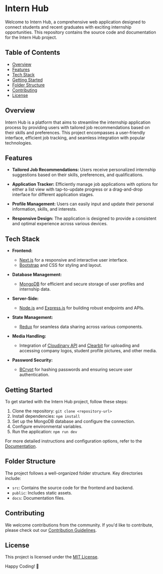 # Intern Hub

Welcome to Intern Hub, a comprehensive web application designed to connect students and recent graduates with exciting internship opportunities. This repository contains the source code and documentation for the Intern Hub project.

## Table of Contents

- [Overview](#overview)
- [Features](#features)
- [Tech Stack](#tech-stack)
- [Getting Started](#getting-started)
- [Folder Structure](#folder-structure)
- [Contributing](#contributing)
- [License](#license)

## Overview

Intern Hub is a platform that aims to streamline the internship application process by providing users with tailored job recommendations based on their skills and preferences. This project encompasses a user-friendly interface, efficient job tracking, and seamless integration with popular technologies.

## Features

- **Tailored Job Recommendations:** Users receive personalized internship suggestions based on their skills, preferences, and qualifications.

- **Application Tracker:** Efficiently manage job applications with options for either a list view with tap-to-update progress or a drag-and-drop interface for different application stages.

- **Profile Management:** Users can easily input and update their personal information, skills, and interests.

- **Responsive Design:** The application is designed to provide a consistent and optimal experience across various devices.

## Tech Stack

- **Frontend:**
  - [Next.js](https://nextjs.org/) for a responsive and interactive user interface.
  - [Bootstrap](https://getbootstrap.com/) and CSS for styling and layout.

- **Database Management:**
  - [MongoDB](https://www.mongodb.com/) for efficient and secure storage of user profiles and internship data.

- **Server-Side:**
  - [Node.js](https://nodejs.org/) and [Express.js](https://expressjs.com/) for building robust endpoints and APIs.

- **State Management:**
  - [Redux](https://redux.js.org/) for seamless data sharing across various components.

- **Media Handling:**
  - Integration of [Cloudinary API](https://cloudinary.com/) and [Clearbit](https://clearbit.com/) for uploading and accessing company logos, student profile pictures, and other media.

- **Password Security:**
  - [BCrypt](https://www.npmjs.com/package/bcrypt) for hashing passwords and ensuring secure user authentication.

## Getting Started

To get started with the Intern Hub project, follow these steps:

1. Clone the repository: `git clone <repository-url>`
2. Install dependencies: `npm install`
3. Set up the MongoDB database and configure the connection.
4. Configure environmental variables.
5. Run the application: `npm run dev`

For more detailed instructions and configuration options, refer to the [Documentation](./docs/).

## Folder Structure

The project follows a well-organized folder structure. Key directories include:

- `src`: Contains the source code for the frontend and backend.
- `public`: Includes static assets.
- `docs`: Documentation files.

## Contributing

We welcome contributions from the community. If you'd like to contribute, please check out our [Contribution Guidelines](./CONTRIBUTING.md).

## License

This project is licensed under the [MIT License](./LICENSE).

Happy Coding! 🚀
